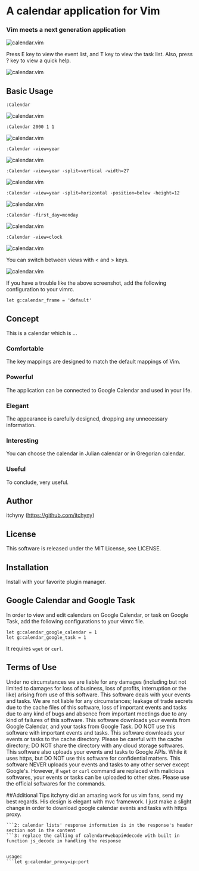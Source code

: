# A calendar application for Vim
### Vim meets a next generation application

![calendar.vim](https://raw.githubusercontent.com/wiki/itchyny/calendar.vim/image/image.png)

Press E key to view the event list, and T key to view the task list.
Also, press ? key to view a quick help.

![calendar.vim](https://raw.githubusercontent.com/wiki/itchyny/calendar.vim/image/views.png)

## Basic Usage

    :Calendar

![calendar.vim](https://raw.githubusercontent.com/wiki/itchyny/calendar.vim/image/image0.png)

    :Calendar 2000 1 1

![calendar.vim](https://raw.githubusercontent.com/wiki/itchyny/calendar.vim/image/image1.png)

    :Calendar -view=year

![calendar.vim](https://raw.githubusercontent.com/wiki/itchyny/calendar.vim/image/image2.png)

    :Calendar -view=year -split=vertical -width=27

![calendar.vim](https://raw.githubusercontent.com/wiki/itchyny/calendar.vim/image/image3.png)

    :Calendar -view=year -split=horizontal -position=below -height=12

![calendar.vim](https://raw.githubusercontent.com/wiki/itchyny/calendar.vim/image/image4.png)

    :Calendar -first_day=monday

![calendar.vim](https://raw.githubusercontent.com/wiki/itchyny/calendar.vim/image/image5.png)

    :Calendar -view=clock

![calendar.vim](https://raw.githubusercontent.com/wiki/itchyny/calendar.vim/image/image6.png)

You can switch between views with &lt; and &gt; keys.



![calendar.vim](https://raw.githubusercontent.com/wiki/itchyny/calendar.vim/image/frame.png)

If you have a trouble like the above screenshot, add the following configuration to your vimrc.
```vim
let g:calendar_frame = 'default'
```

## Concept
This is a calendar which is ...

### Comfortable
The key mappings are designed to match the default mappings of Vim.

### Powerful
The application can be connected to Google Calendar and used in your life.

### Elegant
The appearance is carefully designed, dropping any unnecessary information.

### Interesting
You can choose the calendar in Julian calendar or in Gregorian calendar.

### Useful
To conclude, very useful.

## Author
itchyny (https://github.com/itchyny)

## License
This software is released under the MIT License, see LICENSE.

## Installation
Install with your favorite plugin manager.

## Google Calendar and Google Task
In order to view and edit calendars on Google Calendar, or task on Google Task,
add the following configurations to your vimrc file.
```vim
let g:calendar_google_calendar = 1
let g:calendar_google_task = 1
```
It requires `wget` or `curl`.


## Terms of Use
Under no circumstances we are liable for any damages (including but not limited to damages for loss of business, loss of profits, interruption or the like) arising from use of this software.
This software deals with your events and tasks.
We are not liable for any circumstances; leakage of trade secrets due to the cache files of this software, loss of important events and tasks due to any kind of bugs and absence from important meetings due to any kind of failures of this software.
This software downloads your events from Google Calendar, and your tasks from Google Task.
DO NOT use this software with important events and tasks.
This software downloads your events or tasks to the cache directory.
Please be careful with the cache directory; DO NOT share the directory with any cloud storage softwares.
This software also uploads your events and tasks to Google APIs.
While it uses https, but DO NOT use this software for confidential matters.
This software NEVER uploads your events and tasks to any other server except Google's.
However, if `wget` or `curl` command are replaced with malicious softwares, your events or tasks can be uploaded to other sites.
Please use the official softwares for the commands.

##Additional Tips
itchyny did an amazing work for us vim fans, send my best regards.
His design is elegant with mvc framework.
I just make a slight change in order to download google calendar events and tasks with https proxy.
```1: use wget prefer to curl, cause I found there is proxy's reponse status in curl's output which will cause the prog not refresh the access_token
```2: calendar lists' response information is in the response's header section not in the content
```3: replace the calling of calendar#webapi#decode with built in function js_decode in handling the response


usage:
```let g:calendar_proxy=ip:port    
